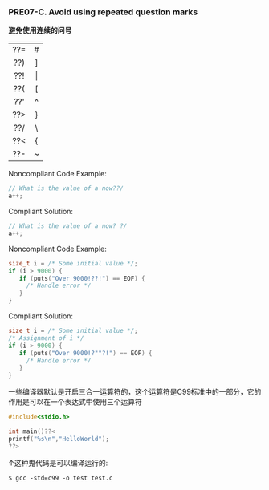 ### PRE07-C. Avoid using repeated question marks

**避免使用连续的问号**

|     |        |
|:---:|:------:|  
| ??= |   #    |
| ??) |   ]    |
| ??! | &#124; |
| ??( |   [    |
| ??' |   ^    |
| ??> |   }    |
| ??/ |   \\   |
| ??< |   {    |
| ??- |   ~    |

Noncompliant Code Example:

```C
// What is the value of a now??/
a++;
```

Compliant Solution:

```C
// What is the value of a now? ?/
a++;
```

Noncompliant Code Example:

```C
size_t i = /* Some initial value */;
if (i > 9000) {
   if (puts("Over 9000!??!") == EOF) {
     /* Handle error */
   }
}
```

Compliant Solution:

```C
size_t i = /* Some initial value */;
/* Assignment of i */
if (i > 9000) {
   if (puts("Over 9000!?""?!") == EOF) {
     /* Handle error */
   }
}
```

一些编译器默认是开启三合一运算符的，这个运算符是C99标准中的一部分，它的作用是可以在一个表达式中使用三个运算符

```C
#include<stdio.h>

int main()??<
printf("%s\n","HelloWorld");
??>
```

↑这种鬼代码是可以编译运行的:

```shell
$ gcc -std=c99 -o test test.c
```
